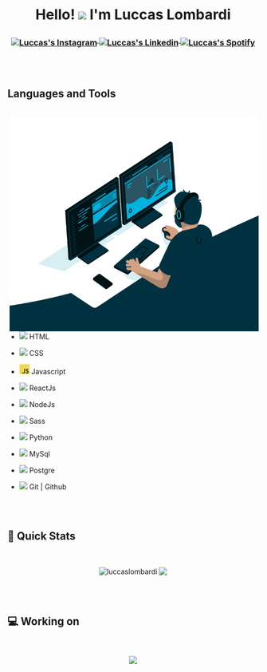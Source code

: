<h1 align="center">Hello! <img src="https://media.giphy.com/media/hvRJCLFzcasrR4ia7z/giphy.gif" width="25px">  I'm Luccas Lombardi</h1>



<h3 align="center"><a href="https://www.instagram.com/luccas_lombardi/">
  <img align="middle" alt="Luccas's Instagram" width="25px" src="https://raw.githubusercontent.com/hussainweb/hussainweb/main/icons/instagram.png" />
</a>
<a href="https://www.linkedin.com/in/luccas-lombardi/">
  <img align="middle" alt="Luccas's Linkedin" width="25px" src="https://raw.githubusercontent.com/peterthehan/peterthehan/master/assets/linkedin.svg" />
</a>
<a href="https://open.spotify.com/user/22e533ad6qd7zck44ydhf2omi?si=7a8d3b6edaf24c6f">
  <img align="middle" alt="Luccas's Spotify" width="25px" src="https://raw.githubusercontent.com/peterthehan/peterthehan/master/assets/spotify.svg" />
</a></h3>
<br><br>

<h2> Languages and Tools</h2>
<br>

<img align="right" alt="GIF" src="https://github.com/luccaslombardi/luccaslombardi/blob/main/code.gif?raw=true" width="500" height="430" />

- <p><code><img height="20" src="https://cdn.jsdelivr.net/gh/devicons/devicon/icons/html5/html5-original.svg"></code>  HTML</p>
- <p><code><img height="20" src="https://cdn.jsdelivr.net/gh/devicons/devicon/icons/css3/css3-original.svg"></code>  CSS</p>
- <p><code><img height="20" src="https://raw.githubusercontent.com/github/explore/80688e429a7d4ef2fca1e82350fe8e3517d3494d/topics/javascript/javascript.png"></code>  Javascript</p>
- <p><code><img height="20" src="https://cdn.jsdelivr.net/gh/devicons/devicon/icons/react/react-original.svg"></code>  ReactJs</p>
- <p><code><img height="20" src="https://cdn.jsdelivr.net/gh/devicons/devicon/icons/nodejs/nodejs-plain.svg"></code>  NodeJs</p>
- <p><code><img height="20" src="https://cdn.jsdelivr.net/gh/devicons/devicon/icons/sass/sass-original.svg"></code>  Sass</p>
- <p><code><img height="20" src="https://cdn.jsdelivr.net/gh/devicons/devicon/icons/python/python-original.svg"></code> Python</p>
- <p><code><img height="20" src="https://cdn.jsdelivr.net/gh/devicons/devicon/icons/mysql/mysql-original.svg"></code> MySql</p>
- <p><code><img height="20" src="https://cdn.jsdelivr.net/gh/devicons/devicon/icons/postgresql/postgresql-original.svg"></code> Postgre</p>
- <p><code><img height="20" src="https://cdn.jsdelivr.net/gh/devicons/devicon/icons/git/git-original.svg"></code> Git | Github</p>
<br><br>


<h2>🚀 Quick Stats</h2>
<br>
<p align="center"> 
  <img width="450" align="center" src="https://github-readme-stats.vercel.app/api?username=luccaslombardi&show_icons=true&theme=tokyonight" alt="luccaslombardi" />
  <img width="375" align="center" src="https://github-readme-stats.vercel.app/api/top-langs/?username=luccaslombardi&langs_count=6&theme=tokyonight&layout=compact" />
</p>
<br><br>  

<h2>💻 Working on </h2>
<br>
<p align="center">
<a href="https://github.com/luccaslombardi/luccas-lombardi">
<img src="https://github-readme-stats.vercel.app/api/pin/?username=luccaslombardi&repo=luccas-lombardi&show_owner=true&theme=tokyonight" />
</a>
</p>

